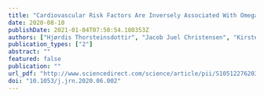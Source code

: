 ```yaml
---
title: "Cardiovascular Risk Factors Are Inversely Associated With Omega-3 Polyunsaturated Fatty Acid Plasma Levels in Pediatric Kidney Transplant Recipients"
date: 2020-08-10
publishDate: 2021-01-04T07:50:54.180353Z
authors: ["Hjørdis Thorsteinsdottir", "Jacob Juel Christensen", "Kirsten B. Holven", "Målfrid Tveiterås", "Henrik Brun", "Anders Åsberg", "Anna Bjerre"]
publication_types: ["2"]
abstract: ""
featured: false
publication: ""
url_pdf: "http://www.sciencedirect.com/science/article/pii/S105122762030159X"
doi: "10.1053/j.jrn.2020.06.002"
---
```


